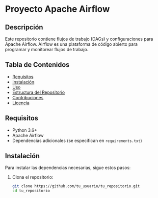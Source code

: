 # Proyecto Apache Airflow

## Descripción

Este repositorio contiene flujos de trabajo (DAGs) y configuraciones para Apache Airflow. Airflow es una plataforma de código abierto para programar y monitorear flujos de trabajo.

## Tabla de Contenidos

- [Requisitos](#requisitos)
- [Instalación](#instalación)
- [Uso](#uso)
- [Estructura del Repositorio](#estructura-del-repositorio)
- [Contribuciones](#contribuciones)
- [Licencia](#licencia)

## Requisitos

- Python 3.6+
- Apache Airflow
- Dependencias adicionales (se especifican en `requirements.txt`)

## Instalación

Para instalar las dependencias necesarias, sigue estos pasos:

1. Clona el repositorio:

   ```bash
   git clone https://github.com/tu_usuario/tu_repositorio.git
   cd tu_repositorio
